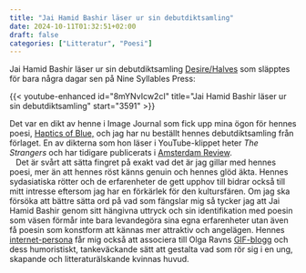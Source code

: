 ```yaml
---
title: "Jai Hamid Bashir läser ur sin debutdiktsamling"
date: 2024-10-11T01:32:51+02:00
draft: false
categories: ["Litteratur", "Poesi"]
---
```


Jai Hamid Bashir läser ur sin debutdiktsamling [Desire/Halves](https://archive.fo/6qYAm) som släpptes för bara några dagar sen på Nine Syllables Press:

{{< youtube-enhanced id="8mYNvIcw2cI" title="Jai Hamid Bashir läser ur sin debutdiktsamling" start="3591" >}}

Det var en dikt av henne i Image Journal som fick upp mina ögon för hennes poesi, [Haptics of Blue,](https://archive.fo/mJxhO) och jag har nu beställt hennes debutdiktsamling från förlaget. En av dikterna som hon läser i YouTube-klippet heter *The Strangers* och har tidigare publicerats i [Amsterdam Review](https://archive.fo/jCWUJ). <br> &ensp; Det är svårt att sätta fingret på exakt vad det är jag gillar med hennes poesi, mer än att hennes röst känns genuin och hennes glöd äkta. Hennes sydasiatiska rötter och de erfarenheter de gett upphov till bidrar också till mitt intresse eftersom jag har en förkärlek för den kultursfären. Om jag ska försöka att bättre sätta ord på vad som fängslar mig så tycker jag att Jai Hamid Bashir genom sitt hängivna uttryck och sin identifikation med poesin som väsen förmår inte bara levandegöra sina egna erfarenheter utan även få poesin som konstform att kännas mer attraktiv och angelägen. Hennes [internet-persona](https://x.com/jaiofearth) får mig också att associera till Olga Ravns [GIF-blogg](https://archive.fo/7A3uS) och dess humoristiskt, tankeväckande sätt att gestalta vad som rör sig i en ung, skapande och litteraturälskande kvinnas huvud. 

